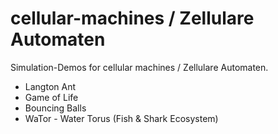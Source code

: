 cellular-machines / Zellulare Automaten
=======================================

Simulation-Demos for cellular machines / Zellulare Automaten.

- Langton Ant
- Game of Life
- Bouncing Balls
- WaTor - Water Torus (Fish & Shark Ecosystem)